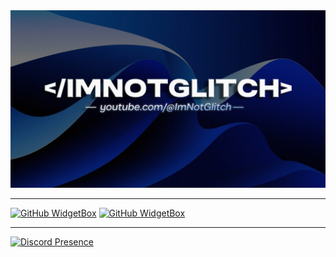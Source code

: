 <img src="https://raw.githubusercontent.com/ImNotGlitch/ImNotGlitch/refs/heads/main/glitch-best-quality.jpg">


<hr>

[![GitHub WidgetBox](https://github-widgetbox.vercel.app/api/profile?username=ImNotGlitch&data=followers,repositories,stars,commits&theme=darkmode)](https://github.com/Jurredr/github-widgetbox)
[![GitHub WidgetBox](https://github-widgetbox.vercel.app/api/skills?languages=java&includeNames=true&theme=darkmode
)](https://github.com/Jurredr/github-widgetbox)
<hr>

[![Discord Presence](https://lanyard.cnrad.dev/api/1166436494446170123)](https://discord.com/users/1166436494446170123)

